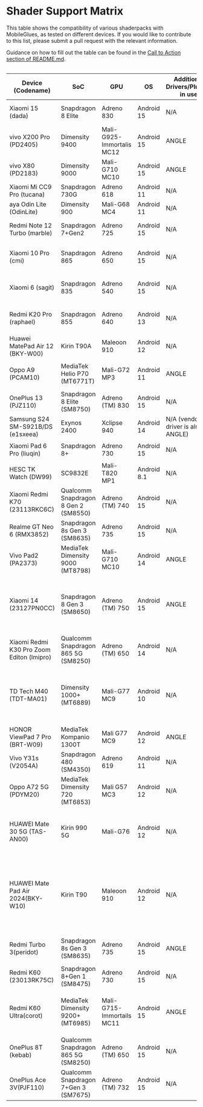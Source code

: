 <!-- markdownlint-disable MD033 -->

# Shader Support Matrix

This table shows the compatibility of various shaderpacks with MobileGlues, as tested on different devices. If you would like to contribute to this list, please submit a pull request with the relevant information.

Guidance on how to fill out the table can be found in the [Call to Action section of README.md](https://github.com/Swung0x48/MobileGlues-release/blob/main/README.md#call-to-action).

<div style="overflow-x: auto;">

| **Device (Codename)**                     | **SoC**                              | **GPU**                   | **OS**      | **Additional Drivers/Plugins in use**   | **MobileGlues** | **Minecraft**   | **ShaderLoader**                       | **BSL**                                                       | **Chocapic13 V6 Lite**                                        | **MakeUp-UltraFast**                                          | **Photon**                            | **iterationT**                                 | **SEUS PTGI HRR3**        | **ComplementaryReimaged**                   | **ComplementaryUnbound**                    | **Derivative Main**              | **Lux**                                                       | **BSL Classic**               | **Report**                                                               |
| ----------------------------------------- | ------------------------------------ | ------------------------- | ----------- | --------------------------------------- | --------------- | --------------- | -------------------------------------- | ------------------------------------------------------------- | ------------------------------------------------------------- | ------------------------------------------------------------- | ------------------------------------- | ---------------------------------------------- | ------------------------- | ------------------------------------------- | ------------------------------------------- | -------------------------------- | ------------------------------------------------------------- | ----------------------------- | ------------------------------------------------------------------------ |
| Xiaomi 15 (dada)                          | Snapdragon 8 Elite                   | Adreno 830                | Android 15  | N/A                                     | 1.1.0.1         | 1.20.1          | Iris 1.7.2                             | ✅(8.4, all presets)                                          | ✅                                                            | ✅(9.1c, all presets)                                         | ❌(v1.1)                              | ✅(3.2.0, all presets)                         | ✅<sup>\*</sup>           | ?                                           | ?                                           | ?                                | ?                                                             | ?                             | [dada.md](./DeviceReports/dada.md)                                       |
| vivo X200 Pro (PD2405)                    | Dimensity 9400                       | Mali-G925-Immortalis MC12 | Android 15  | ANGLE                                   | 1.1.0.1         | 1.20.1          | Iris 1.7.5                             | ✅(8.4)                                                       | ?                                                             | ?                                                             | ?                                     | ?                                              | ?                         | ?                                           | ?                                           | ?                                | ?                                                             | ?                             | [PD2405.md](./DeviceReports/PD2405.md)                                   |
| vivo X80 (PD2183)                         | Dimensity 9000                       | Mali-G710 MC10            | Android 15  | ANGLE                                   | 1.1.0.1         | 1.20.1          | Iris 1.7.5                             | ✅(8.4)                                                       | ✅                                                            | ✅(9.1c, all presets)                                         | ❌                                    | ✅(3.2.0, all presets)                         | ✅                        | ✅                                          | ✅                                          |                                  | ?                                                             | ?                             | [PD2183.md](./DeviceReports/PD2183.md)                                   |
| Xiaomi Mi CC9 Pro (tucana)                | Snapdragon 730G                      | Adreno 618                | Android 11  | N/A                                     | 1.1.0.1         | 1.21.4          | Iris 1.8.5                             | ✅(8.4)                                                       | ?                                                             | ?                                                             | ?                                     | ?                                              | ?                         | ?                                           | ?                                           | ?                                | ?                                                             | ?                             | [tucana.md](./DeviceReports/tucana.md)                                   |
| aya Odin Lite (OdinLite)                  | Dimensity 900                        | Mali-G68 MC4              | Android 11  | N/A                                     | 1.1.0.1         | 1.21.1          | Iris 1.8.8                             | ✅(8.4.02.1, all presets)                                     | ?                                                             | ?                                                             | ?                                     | ?                                              | ?                         | ?                                           | ?                                           | ?                                | ?                                                             | ?                             | [OdinLite.md](./DeviceReports/OdinLite.md)                               |
| Redmi Note 12 Turbo (marble)              | Snapdragon 7+Gen2                    | Adreno 725                | Android 15  | N/A                                     | 1.1.1           | 1.21.1          | Iris 1.8.8                             | ✅(8.4.02.2, all presets)                                     | ✅                                                            | ✅(9.1c, all presets)                                         | ✅(v1.1, all presets)                 | ✅(3.2.0, all presets)                         | ✅<sup>\*</sup>           | ✅(r5.4, High)                              | ✅(r5.4, High)                              | ✅(2.0.1, d24.4.14, all presets) | ✅(v1.1_patch2, all presets)                                  | ✅(8.4.02.2, all presets)     | [marble.md](./DeviceReports/marble.md)                                   |
| Xiaomi 10 Pro (cmi)                       | Snapdragon 865                       | Adreno 650                | Android 15  | N/A                                     | 1.1.0.1         | 1.20.1          | Iris 1.7.6                             | ✅(8.4,all presets)                                           | ?                                                             | ?                                                             | \*️⃣(v1.1,闪烁奇怪色块)                | ✅(3.2.0)                                      | ?                         | ?                                           | ?                                           | ?                                | ?                                                             | ?                             | [cmi.md](./DeviceReports/cmi.md)                                         |
| Xiaomi 6 (sagit)                          | Snapdragon 835                       | Adreno 540                | Android 15  | N/A                                     | 1.1.1           | 1.21.1          | Iris 1.8.8                             | ✅(8.4.02.2)                                                  | ✅                                                            | ✅(9.1c, all presets)                                         | \*️⃣(v1.1, 云渲染错误)                 | ✅(3.2.0, all presets)                         | ❌                        | ❌(r5.4)                                    | ❌(r5.4)                                    | ✅(2.0.1, d24.4.14, all presets) | ✅(v1.1-patch2, all presets)                                  | ✅(8.4.02.2, all presets)     | [sagit.md](./DeviceReports/sagit.md)                                     |
| Redmi K20 Pro (raphael)                   | Snapdragon 855                       | Adreno 640                | Android 13  | N/A                                     | 1.1.0.1         | 1.20.1          | Iris 1.7.6                             | ✅(8.4,all presets)                                           | ?                                                             | ?                                                             | \*️⃣(v1.1,闪烁奇怪色块)                | ✅(3.2.0)                                      | ?                         | ?                                           | ?                                           | ?                                | ?                                                             | ?                             | [raphael.md](./DeviceReports/raphael.md)                                 |
| Huawei MatePad Air 12 (BKY-W00)           | Kirin T90A                           | Maleoon 910               | Android 12  | N/A                                     | 1.1.0.1         | 1.21.1          | optifine HD_U_J1                       | ✅(8.4,all presets)                                           | ✅                                                            | ?                                                             | \*️⃣(v1.1,黑)                          | \*️⃣(3.2.0,黑)                                  | ?                         | ?                                           | ?                                           | ?                                | ?                                                             | ?                             | [BKY-W00.md](./DeviceReports/BKY-W00.md)                                 |
| Oppo A9 (PCAM10)                          | MediaTek Helio P70 (MT6771T)         | Mali-G72 MP3              | Android 11  | ANGLE                                   | 1.1.0.1         | 1.21.4          | Iris 1.8.8                             | ✅(8.4.02.2, all presets)                                     | \*️⃣(V6 Lite, all presets)                                     | ✅(9.1c, high)                                                | \*️⃣(v1.1,黑色色块闪烁)                | \*️⃣(3.2.0, 黑屏)                               | ❌<sup>\*</sup>           | ✅(r5.4, High)                              | ✅(r5.4, High)                              | ❌                               | ?                                                             | ?                             | [PCAM10.md](./DeviceReports/PCAM10.md)                                   |
| OnePlus 13 (PJZ110)                       | Snapdragon 8 Elite (SM8750)          | Adreno (TM) 830           | Android 15  | N/A                                     | 1.1.0.1         | 1.21.4          | Iris 1.8.8                             | ✅(8.4.02.2, all presets)                                     | ✅(V6 Lite, all presets)                                      | ✅(9.1c, high)                                                | ✅(v1.1)                              | ✅(3.2.0)                                      | ✅<sup>\*</sup>           | ?                                           | ?                                           | ?                                | ?                                                             | ?                             | [PJZ110.md](./DeviceReports/PJZ110.md)                                   |
| Samsung S24 SM-S921B/DS (e1sxeea)         | Exynos 2400                          | Xclipse 940               | Android 14  | N/A (vendor ES driver is already ANGLE) | 1.1.0.1         | 1.21.4          | Fabric 0.16.10                         | ✅(8.4.01.2, all presets)                                     | ✅(V6 Lite, all presets)                                      | ✅(9.1c, all presets)                                         | ✅(v1.1)                              | ✅(3.2.0, all presets)                         | ✅<sup>\*</sup>           | \*️⃣(r5.4, won't load 'very high', below OK) | \*️⃣(r5.4, won't load 'very high', below OK) | ✅(d24.4.14, all presets)        | ?                                                             | ?                             | [e1sxeea.md](./DeviceReports/e1sxeea.md)                                 |
| Xiaomi Pad 6 Pro (liuqin)                 | Snapdragon 8+                        | Adreno 730                | Android 15  | N/A                                     | 1.1.0.1         | 1.20.1          | Iris 1.7.6                             | ✅(8.4,all presets)                                           | ?                                                             | ?                                                             | ✅(v1.1,all presets)                  | \*️⃣(3.2.0, 水体异常)                           | ?                         | ?                                           | \*️⃣(r5.4, 方块不渲染)                       | ?                                | ?                                                             | ?                             | [liuqin.md](./DeviceReports/liuqin.md)                                   |
| HESC TK Watch (DW99)                      | SC9832E                              | Mali-T820 MP1             | Android 8.1 | N/A                                     | 1.1.0.1         | 1.20.1          | Iris 1.7.6                             | \*️⃣(8.4,无法渲染方块)                                         | ?                                                             | ?                                                             | ?                                     | ?                                              | ?                         | ?                                           | ?                                           | ?                                | ?                                                             | ?                             | [DW99.md](./DeviceReports/DW99.md)                                       |
| Xiaomi Redmi K70 (23113RKC6C)             | Qualcomm Snapdragon 8 Gen 2 (SM8550) | Adreno (TM) 740           | Android 15  | N/A                                     | 1.1.0.1         | 1.20.1          | iris 1.7.6                             | ✅(8.4.01.2)                                                  | ✅(V9 High)                                                   | ✅(9.1c)                                                      | ✅(v1.1)                              | ✅(3.2.0)                                      | ❌                        | \*️⃣(r5.4,无任何效果)                        | \*️⃣(r5.4,无任何效果)                        | \*️⃣(d24.4.14, 无任何效果)        | ?                                                             | ?                             | [23113RKC6C.md](./DeviceReports/23113RKC6C.md)                           |
| Realme GT Neo 6 (RMX3852)                 | Snapdragon 8s Gen 3 (SM8635)         | Adreno 735                | Android 15  | N/A                                     | 1.1.0.1         | 1.21.4          | Iris 1.8.8                             | ✅(8.4.01.2)                                                  | ✅(V6 Lite)                                                   | ✅(9.1c)                                                      | ✅(v1.1)                              | ✅(3.2.0)                                      | ?                         | ✅(r5.4)                                    | ✅(r5.4)                                    | ✅(d24.4.14)                     | ?                                                             | ?                             | [RMX3852.md](./DeviceReports/RMX3852.md)                                 |
| Vivo Pad2 (PA2373)                        | MediaTek Dimensity 9000 (MT8798)     | Mali-G710 MC10            | Android 14  | ANGLE                                   | 1.1.0.1         | 1.21.4          | Iris 1.8.8                             | ✅(8.4.02.2, all presets)                                     | ?                                                             | ✅(9.1c, all presets)                                         | ?                                     | ?                                              | ?                         | ?                                           | ?                                           | ?                                | ?                                                             | ?                             | [PA2373.md](./DeviceReports/PA2373.md)                                   |
| Xiaomi 14 (23127PN0CC)                    | Snapdragon 8 Gen 3 (SM8650)          | Adreno (TM) 750           | Android 15  | ANGLE                                   | 1.1.0.1         | 1.21.4          | Iris 1.8.3                             | ✅(8.4, all presets)                                          | ✅(V9 Ultra)                                                  | ✅(9.1c, all presets)                                         | ✅(v1.1)                              | ✅(3.2.0, all presets)                         | \*️⃣（水反部分色彩有问题） | ?                                           | ✅(r5.4, High)                              | \*️⃣（v2.0.1，无效果）            | ?                                                             | ?                             | [23127PN0CC.md](./DeviceReports/23127PN0CC.md)                           |
| Xiaomi Redmi K30 Pro Zoom Editon (lmipro) | Qualcomm Snapdragon 865 5G (SM8250)  | Adreno (TM) 650           | Android 14  | N/A                                     | 1.1.0.1         | 1.21.3          | Iris 1.8.1                             | ?                                                             | ?                                                             | ✅(9.1c, all presets)                                         | ?                                     | ?                                              | ?                         | ?                                           | ?                                           | ?                                | ?                                                             | ?                             | [lmipro.md](./DeviceReports/lmipro.md)                                   |
| TD Tech M40 (TDT-MA01)                    | Dimensity 1000+ (MT6889)             | Mali-G77 MC9              | Android 10  | N/A                                     | 1.1.0.1         | 1.21.4          | Iris 1.8.8                             | ✅(8.4.01.2)                                                  | ✅(V6 Lite)                                                   | ✅(9.1c)                                                      | \*️⃣(v1.1，天空渲染错误)               | \*️⃣(3.2.0，除了水面波纹，草晃动外没有任何效果) | ?                         | ❌(r5.4)                                    | ❌(r5.4)                                    | ?                                | ?                                                             | ?                             | [TDT-MA01.md](./DeviceReports/TDT-MA01.md)                               |
| HONOR ViewPad 7 Pro (BRT-W09)             | MediaTek Kompanio 1300T              | Mali G77 MC9              | Android 12  | ANGLE                                   | 1.1.0.1         | 1.21.4          | Iris 1.8.8                             | \*️⃣(8.4.02.2)                                                 | ?                                                             | ✅(9.1c)                                                      | \*️⃣(v1.1)                             | ?                                              | ?                         | ❎(r5.4)                                    | ❎(r5.4)                                    | ?                                | ✅(v1.1)                                                      | ✅(8.4.02.2)                  | [BRT-W09.md](./DeviceReports/BRT-W09.md)                                 |
| Vivo Y31s (V2054A)                        | Snapdragon 480 (SM4350)              | Adreno 619                | Android 11  | N/A                                     | 1.1.0.1         | 1.21.4          | Iris 1.8.8                             | ✅(8.4.01.2)                                                  | ✅(V6 Lite)                                                   | ✅(9.1c)                                                      | ✅(v1.1)                              | ✅(3.2.0)                                      | ?                         | ❌(r5.4)                                    | ❌(r5.4)                                    | ?                                | ?                                                             | ?                             | [V2054A.md](./DeviceReports/V2054A.md)                                   |
| Oppo A72 5G (PDYM20)                      | MediaTek Dimensity 720 (MT6853)      | Mali G57 MC3              | Android 12  | N/A                                     | 1.1.0.1         | 1.20.1          | Iris 1.7.2                             | ✅(8.4, all presets)                                          | ?                                                             | ✅(9.1c,all presets)                                          | ❌(v1.1)                              | ✅(3.2.0, all presets)                         | ?                         | ?                                           | ?                                           | ?                                | ?                                                             | ?                             | [BRT-W09.md](./DeviceReports/BRT-W09.md)                                 |
| HUAWEI Mate 30 5G (TAS-AN00)              | Kirin 990 5G                         | Mali-G76                  | Android 12  | N/A                                     | 1.1.0.1         | 1.21.4          | Iris 1.8.8                             | \*️⃣(8.4.01.2，实体渲染错误)                                   | \*️⃣(V6 Lite，实体渲染错误)                                    | \*️⃣(9.1c，实体渲染错误)                                       | \*️⃣(v1.1，天空渲染错误，实体渲染错误) | \*️⃣(3.2.0，世界渲染错误，实体渲染错误)         | ?                         | ❌(r5.4)                                    | ❌(r5.4)                                    | ?                                | ?                                                             | ?                             | [TAS-AN00.md](./DeviceReports/TAS-AN00.md)                               |
| HUAWEI Mate Pad Air 2024(BKY-W10)         | Kirin T90                            | Maleoon 910               | Android 12  | N/A                                     | 1.1.0.1         | 1.21.4          | Iris 1.8.8                             | \*️⃣(仅渲染原版天空颜色，云层、水面、方块、实体、阴影均不渲染) | \*️⃣(仅渲染原版天空颜色，云层、水面、方块、实体、阴影均不渲染) | \*️⃣(仅渲染原版天空颜色，云层、水面、方块、实体、阴影均不渲染) | ?                                     | ?                                              | ?                         | ?                                           | ?                                           | ?                                | \*️⃣(仅渲染原版天空颜色，云层、水面、方块、实体、阴影均不渲染) | ?                             | [BKY-W10.md](./DeviceReports/BKY-W10.md)                                 |
| Redmi Turbo 3(peridot)                    | Snapdragon 8s Gen 3 (SM8635)         | Adreno 735                | Android 15  | ANGLE                                   | 1.1.0.2         | 1.20.1          | Iris 1.7.5                             | ✅(8.4,all presets)                                           | ?                                                             | ?                                                             | \*️⃣(v1.1,闪烁奇怪色块)                | ✅(3.2.0)                                      | ?                         | ✅(r5.4)                                    | ✅(r5.4)                                    | ?                                | ?                                                             | ?                             | [peridot.md](./DeviceReports/peridot.md)                                 |
| Redmi K60 (23013RK75C)                    | Snapdragon 8+Gen 1 (SM8475)          | Adreno 730                | Android 15  | N/A                                     | 1.1.0.1         | 1.21.1          | Iris 1.8.8                             | ✅ （8.4.02.2）                                               | ✅                                                            | ✅ （9.1c）                                                   | ✅ （v1.1）                           | ✅ （3.2.0）                                   | ？                        | ❌                                          | ❌                                          | ❌                               | ❌                                                            | ✅                            | [RedmiK60-shaders-report.md](./DeviceReports/RedmiK60-shaders-report.md) |
| Redmi K60 Ultra(corot)                    | MediaTek Dimensity 9200+ (MT6985)    | Mali-G715-Immortails MC11 | Android 15  | ANGLE                                   | 1.1.0.2         | 1.21.1          | Iris 1.8.8                             | ✅ （8.4,全预设，无 ANGLE 无水反）                            | ✅                                                            | ✅ （9.1c,全预设）                                            | \*️⃣（v1.1,闪烁奇怪色块）              | ✅ （3.2.0，全预设，无 ANGLE 无天空盒）        | ✅（容易卡到闪退）        | ？                                          | ？                                          | ❌（全预设）                     | ?                                                             | ✅（全预设，无 ANGLE 无水反） | [corot.md](./DeviceReports/corot.md)                                     |
| OnePlus 8T (kebab)                        | Qualcomm Snapdragon 865 5G (SM8250)  | Adreno (TM) 650           | Android 15  | N/A                                     | 1.1.1           | 1.20.1 / 1.21.1 | Forge Oculus 1.8.0 / Fabric Iris 1.8.8 | ?                                                             | ?                                                             | ?                                                             | ?                                     | ?                                              | ?                         | ❌(r5.4, framebuffer error)                 | ❌(r5.4, framebuffer error)                 | ?                                | ?                                                             | ?                             | [kebab.md](./DeviceReports/kebab.md)                                     |
| OnePlus Ace 3V(PJF110)                    | Qualcomm Snapdragon 7+Gen 3 (SM7675) | Adreno (TM) 732           | Android 15  | N/A                                     | 1.2.1           | 1.20.1          | Iris 1.7.6                             | ✅(8.4.02.2)                                                  | ✅(V6 Lite)                                                   | ✅(9.1c)                                                      | ✅(v1.1)                              | ✅(3.2.0)                                      | ?                         | ✅(r5.4)                                    | ✅(r5.4)                                    | ❌(d24.4.14)                     | ?                                                             | ✅(8.4.02.2)                  | [PJF110.md](./DeviceReports/PJF110.md)
<div>
